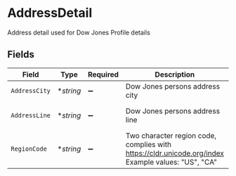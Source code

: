 # AddressDetail

Address detail used for Dow Jones Profile details


## Fields

| Field                                                                                              | Type                                                                                               | Required                                                                                           | Description                                                                                        | Example                                                                                            |
| -------------------------------------------------------------------------------------------------- | -------------------------------------------------------------------------------------------------- | -------------------------------------------------------------------------------------------------- | -------------------------------------------------------------------------------------------------- | -------------------------------------------------------------------------------------------------- |
| `AddressCity`                                                                                      | **string*                                                                                          | :heavy_minus_sign:                                                                                 | Dow Jones persons address city                                                                     | Dallas                                                                                             |
| `AddressLine`                                                                                      | **string*                                                                                          | :heavy_minus_sign:                                                                                 | Dow Jones persons address line                                                                     | 350 N. St. Paul St.                                                                                |
| `RegionCode`                                                                                       | **string*                                                                                          | :heavy_minus_sign:                                                                                 | Two character region code, complies with https://cldr.unicode.org/index Example values: "US", "CA" | US                                                                                                 |